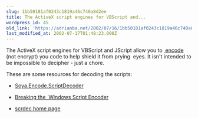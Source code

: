 ```yaml
---
slug: 1bb50181af0243c1819a46c740a8d2ee
title: The ActiveX script engines for VBScript and...
wordpress_id: 45
old_link: 'https://adrianba.net/2002/07/16/1bb50181af0243c1819a46c740a8d2ee/'
last_modified_at: 2002-07-17T01:48:23.000Z
---
```


The ActiveX script engines for VBScript and JScript allow you to [ encode](https://msdn.microsoft.com/en-us/subscriptions/cbfz3598) (not encrypt) you code to help shield it from prying  eyes. It isn't intended to be impossible to decipher - just a chore.

These are some resources for decoding the scripts:



 	
  * [Soya.Encode.ScriptDecoder](http://www.saltstorm.net/lib-soya/examples/Encode.ScriptDecoder.html)

 	
  * [Breaking the  Windows Script Encoder](http://www.klaphek.nl/nr6/scrdec.html)

 	
  * [scrdec home page](http://www.virtualconspiracy.com/scrdec.html)


